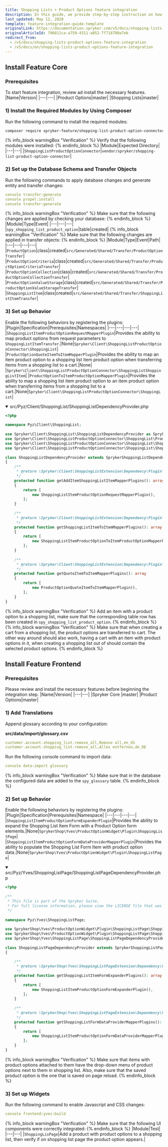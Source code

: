 ```yaml
---
title: Shopping Lists + Product Options feature integration
description: In this guide, we provide step-by-step instruction on how to install Shopping Lists + Product Options Feature  into Spryker-based project.
last_updated: May 12, 2020
template: feature-integration-guide-template
originalLink: https://documentation.spryker.com/v5/docs/shopping-lists-product-options-feature-integration
originalArticleId: 796811ca-a759-4311-a852-7f718780a7eb
redirect_from:
  - /v5/docs/shopping-lists-product-options-feature-integration
  - /v5/docs/en/shopping-lists-product-options-feature-integration
---
```


## Install Feature Core
### Prerequisites
To start feature integration, review ad install the necessary features.
|Name|Version|
|---|---|
|Product Options|master|
|Shopping Lists|master|

### 1) Install the Required Modules by Using Composer
Run the following command to install the required modules:
```bash
composer require spryker-feature/shopping-list-product-option-connector:"^1.0.0" --update-with-dependencies
```
{% info_block warningBox "Verification" %}
Verify that the following modules were installed:
{% endinfo_block %}
|Module|Expected Directory|
|---|---|
|`ShoppingListProductOptionConnector`|`vendor/spryker/shopping-list-product-option-connector`|

### 2) Set up the Database Schema and Transfer Objects
Run the following commands to apply database changes and generate entity and transfer changes:
```yaml
console transfer:generate
console propel:install
console transfer:generate
```

{% info_block warningBox "Verification" %}
Make sure that the following changes are applied by checking your database:
{% endinfo_block %}
|Module|Type|Event|
|---|---|---|
|`spy_shopping_list_product_option`|table|created|
{% info_block warningBox "Verification" %}
Make sure that the following changes are applied in transfer objects:
{% endinfo_block %}
|Module|Type|Event|Path|
|---|---|---|---|
|`ProductOption`|class|created|`src/Generated/Shared/Transfer/ProductOptionTransfer`|
|`ProductOptionCriteria`|class|created|`src/Generated/Shared/Transfer/ProductOptionCriteriaTransfer`|
|`ProductOptionCollection`|class|created|`src/Generated/Shared/Transfer/ProductOptionCollectionTransfer`|
|`ProductOptionValueStorage`|class|created|`src/Generated/Shared/Transfer/ProductOptionValueStorageTransfer`|
|`ShoppingListItem`|class|created|`src/Generated/Shared/Transfer/ShoppingListItemTransfer`|


### 3) Set up Behavior

Enable the following behaviors by registering the plugins:
|Plugin|Specification|Prerequisites|Namespaces|
|---|---|---|---|
|`ShoppingListItemProductOptionRequestMapperPlugin`|Provides the ability to map product options from request parameters to `ShoppingListItemTransfer`.|None|`Spryker\Client\ShoppingListProductOptionConnector\ShoppingList`|
|`ProductOptionQuoteItemToItemMapperPlugin`|Provides the ability to map an item product option to a shopping list item product option when transferring items from a shopping list to a cart.|None|                    |`Spryker\Client\ShoppingListProductOptionConnector\ShoppingListShoppingListItem`|
|`ProductOptionToItemProductOptionMapperPlugin`|Provides the ability to map a shopping list item product option to an item product option when transferring items from a shopping list to a cart.|None|`Spryker\Client\ShoppingListProductOptionConnector\ShoppingList`|

<details open>
<summary markdown='span'>src/Pyz/Client/ShoppingList/ShoppingListDependencyProvider.php</summary>
 
```php    
<?php
 
namespace Pyz\Client\ShoppingList;
 
use Spryker\Client\ShoppingList\ShoppingListDependencyProvider as SprykerShoppingListDependencyProvider;
use Spryker\Client\ShoppingListProductOptionConnector\ShoppingList\ProductOptionQuoteItemToItemMapperPlugin;
use Spryker\Client\ShoppingListProductOptionConnector\ShoppingList\ShoppingListItemProductOptionRequestMapperPlugin;
use Spryker\Client\ShoppingListProductOptionConnector\ShoppingList\ShoppingListItemProductOptionToItemProductOptionMapperPlugin;
 
class ShoppingListDependencyProvider extends SprykerShoppingListDependencyProvider
{
	/**
	 * @return \Spryker\Client\ShoppingListExtension\Dependency\Plugin\ShoppingListItemMapperPluginInterface[]
	 */
	protected function getAddItemShoppingListItemMapperPlugins(): array
	{
		return [
			new ShoppingListItemProductOptionRequestMapperPlugin(),
		];
	}
 
	/**
	 * @return \Spryker\Client\ShoppingListExtension\Dependency\Plugin\ShoppingListItemToItemMapperPluginInterface[]
	 */
	protected function getShoppingListItemToItemMapperPlugins(): array
	{
		return [
			new ShoppingListItemProductOptionToItemProductOptionMapperPlugin(),
		];
	}
 
	/**
	 * @return \Spryker\Client\ShoppingListExtension\Dependency\Plugin\QuoteItemToItemMapperPluginInterface[]
	 */
	protected function getQuoteItemToItemMapperPlugins(): array
	{
		return [
			new ProductOptionQuoteItemToItemMapperPlugin(),
		];
	}
}
```
</details>


{% info_block warningBox "Verification" %}
Add an item with a product option to a shopping list, make sure that the corresponding table row has been created in `spy_shopping_list_product_option`.
{% endinfo_block %}
{% info_block warningBox "Verification" %}
Make sure that when creating a cart from a shopping list, the product options are transferred to cart. The other way around should also work, having a cart with an item with product options in it, when creating a shopping list out of should contain the selected product options.
{% endinfo_block %}

## Install Feature Frontend
### Prerequisites
Please review and install the necessary features before beginning the integration step.
|Name|Version|
|---|---|
|Spryker Core |master|
|Product Options|master|

### 1) Add Translations
Append glossary according to your configuration:

**src/data/import/glossary.csv**

```yaml
customer.account.shopping_list.remove_all,Remove all,en_US
customer.account.shopping_list.remove_all,Alles entfernen,de_DE
```

Run the following console command to import data:

```yaml
console data:import glossary
```
{% info_block warningBox "Verification" %}
Make sure that in the database the configured data are added to the `spy_glossary` table.
{% endinfo_block %}

### 2) Set up Behavior

Enable the following behaviors by registering the plugins:
|Plugin|Specification|Prerequisites|Namespace|
|---|---|---|---|
|`ShoppingListItemProductOptionFormExpanderPlugin`|Provides the ability to expand the Shopping List Item Form with a Product Option form elements.|None|`SprykerShop\Yves\ProductOptionWidget\Plugin\ShoppingListPage`|
|`ShoppingListItemProductOptionFormDataProviderMapperPlugin`|Provides the ability to populate the Shopping List Form Item with product option data.|None|`SprykerShop\Yves\ProductOptionWidget\Plugin\ShoppingListPage`|

<details open>
<summary markdown='span'>src/Pyz/Yves/ShoppingListPage/ShoppingListPageDependencyProvider.php</summary>

```php
<?php
 
/**
 * This file is part of the Spryker Suite.
 * For full license information, please view the LICENSE file that was distributed with this source code.
 */
 
namespace Pyz\Yves\ShoppingListPage;
 
use SprykerShop\Yves\ProductOptionWidget\Plugin\ShoppingListPage\ShoppingListItemProductOptionFormDataProviderMapperPlugin;
use SprykerShop\Yves\ProductOptionWidget\Plugin\ShoppingListPage\ShoppingListItemProductOptionFormExpanderPlugin;
use SprykerShop\Yves\ShoppingListPage\ShoppingListPageDependencyProvider as SprykerShoppingListPageDependencyProvider;
 
class ShoppingListPageDependencyProvider extends SprykerShoppingListPageDependencyProvider
{
 
	/**
	 * @return \SprykerShop\Yves\ShoppingListPageExtension\Dependency\Plugin\ShoppingListItemFormExpanderPluginInterface[]
	 */
	protected function getShoppingListItemFormExpanderPlugins(): array
	{
		return [
			new ShoppingListItemProductOptionFormExpanderPlugin(),
		];
	}
 
	/**
	 * @return \SprykerShop\Yves\ShoppingListPageExtension\Dependency\Plugin\ShoppingListFormDataProviderMapperPluginInterface[]
	 */
	protected function getShoppingListFormDataProviderMapperPlugins(): array
	{
		return [
			new ShoppingListItemProductOptionFormDataProviderMapperPlugin(),
		];
	}
}
```
</details>

{% info_block warningBox "Verification" %}
Make sure that items with product options attached to them  have the drop-down menu of product options next to them in shopping list. Also, make sure that the saved product option is the one that is saved on page reload.
{% endinfo_block %}

### 3) Set up Widgets
Run the following command to enable Javascript and CSS changes:

```yaml
console frontend:yves:build
```
{% info_block warningBox "Verification" %}
Make sure that the following UI components were correctly integrated:
{% endinfo_block %}
|Module|Test|
|---|---|
|`ShoppingLisPage`|Add a product with product options to a shopping list, then verify if on shopping list page the product option appears.|
